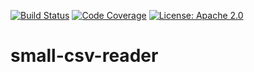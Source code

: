 [![Build Status](https://travis-ci.com/swagar/small-csv-reader.svg?branch=master)](https://travis-ci.com/swagar/small-csv-reader)
[![Code Coverage](https://codecov.io/github/swagar/small-csv-reader/coverage.svg)](https://codecov.io/gh/swagar/small-csv-reader)
[![License: Apache 2.0](https://img.shields.io/badge/License-Apache%202.0-blue.svg)](LICENSE.md)

# small-csv-reader

